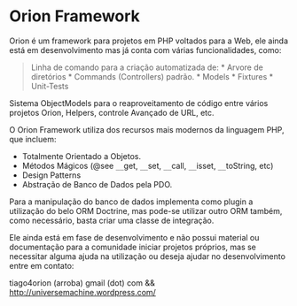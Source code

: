 # Orion Framework #
Orion é um framework para projetos em PHP voltados para a Web, ele ainda está em desenvolvimento mas já conta com várias funcionalidades, como:

> Linha de comando para a criação automatizada de:
    * Arvore de diretórios
    * Commands (Controllers) padrão.
    * Models
    * Fixtures
    * Unit-Tests

Sistema ObjectModels para o reaproveitamento de código entre vários projetos Orion, Helpers, controle Avançado de URL, etc.

O Orion Framework utiliza dos recursos mais modernos da linguagem PHP, que incluem:
  * Totalmente Orientado a Objetos.
  * Métodos Mágicos (@see `__`get, `__`set, `__`call, `__`isset, `__`toString, etc)
  * Design Patterns
  * Abstração de Banco de Dados pela PDO.

Para a manipulação do banco de dados implementa como plugin a utilização do belo ORM Doctrine, mas pode-se utilizar outro ORM também, como necessário, basta criar uma classe de integração.

Ele ainda está em fase de desenvolvimento e não possui material ou documentação para a comunidade iniciar projetos próprios, mas se necessitar alguma ajuda na utilização ou deseja ajudar no desenvolvimento entre em contato:

tiago4orion (arroba) gmail (dot) com && http://universemachine.wordpress.com/
